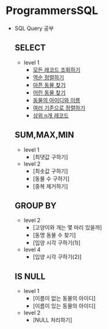 # ProgrammersSQL

- SQL Query 공부

  ## SELECT
    - level 1
      - [모든 레코드 조회하기](https://github.com/wjdrhkd456/Programmers/tree/master/SQL_Practice/SELECT/level%201/Test01.sql)
      - [역순 정렬하기](https://github.com/wjdrhkd456/Programmers/tree/master/SQL_Practice/SELECT/level%201/Test02.sql)
      - [아픈 동물 찾기](https://github.com/wjdrhkd456/Programmers/tree/master/SQL_Practice/SELECT/level%201/Test03.sql)
      - [어린 동물 찾기](https://github.com/wjdrhkd456/Programmers/tree/master/SQL_Practice/SELECT/level%201/Test04.sql)
      - [동물의 아이디와 이름](https://github.com/wjdrhkd456/Programmers/tree/master/SQL_Practice/SELECT/level%201/Test05.sql)
      - [여러 기준으로 정렬하기](https://github.com/wjdrhkd456/Programmers/tree/master/SQL_Practice/SELECT/level%201/Test06.sql)
      - [상위 n개 레코드](https://github.com/wjdrhkd456/Programmers/tree/master/SQL_Practice/SELECT/level%201/Test07.sql)

  ## SUM,MAX,MIN
    - level 1
      - [최댓값 구하기]
    - level 2
      - [최솟값 구하기]
      - [동물 수 구하기]
      - [중복 제거하기]
      
  ## GROUP BY
    - level 2
      - [고양이와 개는 몇 마리 있을까]
      - [동명 동물 수 찾기]
      - [입양 시각 구하기(1)]
    - level 4
      - [입양 시각 구하기(2)]
      
  ## IS NULL
    - level 1
      - [이름이 없는 동물의 아이디]
      - [이름이 있는 동물의 아이디]
    - level 2
      - [NULL 처리하기]
      
